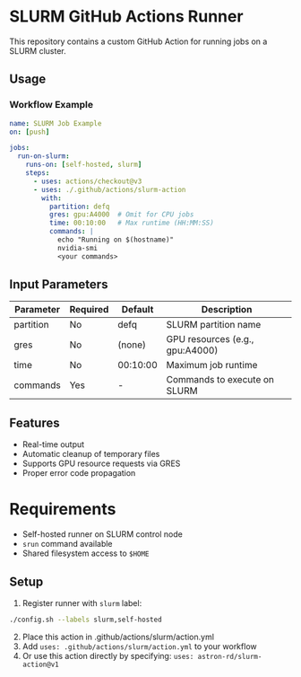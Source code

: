 # SLURM GitHub Actions Runner

This repository contains a custom GitHub Action for running jobs on a SLURM
cluster.

## Usage

### Workflow Example

```yaml
name: SLURM Job Example
on: [push]

jobs:
  run-on-slurm:
    runs-on: [self-hosted, slurm]
    steps:
      - uses: actions/checkout@v3
      - uses: ./.github/actions/slurm-action
        with:
          partition: defq
          gres: gpu:A4000  # Omit for CPU jobs
          time: 00:10:00   # Max runtime (HH:MM:SS)
          commands: |
            echo "Running on $(hostname)"
            nvidia-smi
            <your commands>
```

## Input Parameters

| Parameter | Required | Default  | Description                     |
| --------- | -------- | -------- | ------------------------------- |
| partition | No       | defq     | SLURM partition name            |
| gres      | No       | (none)   | GPU resources (e.g., gpu:A4000) |
| time      | No       | 00:10:00 | Maximum job runtime             |
| commands  | Yes      | -        | Commands to execute on SLURM    |

## Features

- Real-time output
- Automatic cleanup of temporary files
- Supports GPU resource requests via GRES
- Proper error code propagation

# Requirements

- Self-hosted runner on SLURM control node
- `srun` command available
- Shared filesystem access to `$HOME`

## Setup

1. Register runner with `slurm` label:

```bash
./config.sh --labels slurm,self-hosted
```

2. Place this action in .github/actions/slurm/action.yml
1. Add `uses: .github/actions/slurm/action.yml` to your workflow
1. Or use this action directly by specifying: `uses: astron-rd/slurm-action@v1`
